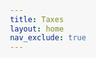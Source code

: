 ```yaml
---
title: Taxes
layout: home
nav_exclude: true
---
```

<html lang="en">
<head>
    <meta charset="UTF-8">
    <meta name="viewport" content="width=device-width, initial-scale=1.0">
    <title>Oops! Wrong Turn</title>
    <style>
        body, html {
            margin: 0;
            padding: 0;
            height: 100%;
            font-family: Arial, sans-serif;
            display: flex;
            justify-content: center;
            align-items: center;
            background-color: #f7f7f7;
        }

        .container {
            text-align: center;
            background-color: white;
            padding: 40px;
            border-radius: 15px;
            box-shadow: 0 2px 20px rgba(0, 0, 0, 0.1);
        }

        h1 {
            font-size: 3rem;
            color: #ff6347;
        }

        p {
            font-size: 1.5rem;
            margin: 20px 0;
        }

        .joke {
            font-size: 1.2rem;
            margin: 20px 0;
            color: #555;
        }

        .back-home-button {
            display: inline-block;
            background-color: #4CAF50;
            color: white;
            padding: 15px 30px;
            text-decoration: none;
            border-radius: 10px;
            font-size: 1.2rem;
            transition: background-color 0.3s;
        }

        .back-home-button:hover {
            background-color: #45a049;
        }

        .emoji {
            font-size: 4rem;
        }

        /* Responsive design */
        @media (max-width: 600px) {
            h1 {
                font-size: 2rem;
            }

            p, .joke {
                font-size: 1.1rem;
            }
        }
    </style>
</head>
<body>
    <div class="container">
        <h1>Oops! Wrong Turn!</h1>
        <span class="emoji">🤔</span>
        <p>Looks like you've wandered off the map...</p>
        <div class="joke">
            <strong>Why did the web developer go broke?</strong><br>
            <em>Because he used up all his cache!</em>
        </div>
        <a href="/index.md" class="back-home-button">Take Me Home</a>
    </div>
</body>
</html>